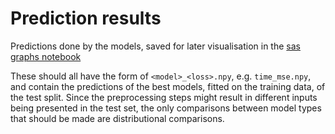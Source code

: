 # Prediction results

Predictions done by the models, saved for later visualisation in the [sas graphs notebook](../src/sas_graphs.ipynb)

These should all have the form of `<model>_<loss>.npy`, e.g. `time_mse.npy`, and contain
the predictions of the best models, fitted on the training data, of the test split. Since
the preprocessing steps might result in different inputs being presented in the test set,
the only comparisons between model types that should be made are distributional comparisons.